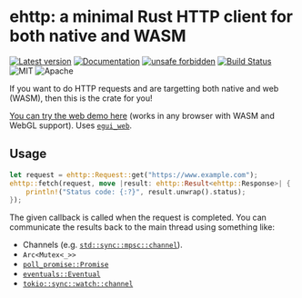 # ehttp: a minimal Rust HTTP client for both native and WASM

[![Latest version](https://img.shields.io/crates/v/ehttp.svg)](https://crates.io/crates/ehttp)
[![Documentation](https://docs.rs/ehttp/badge.svg)](https://docs.rs/ehttp)
[![unsafe forbidden](https://img.shields.io/badge/unsafe-forbidden-success.svg)](https://github.com/rust-secure-code/safety-dance/)
[![Build Status](https://github.com/emilk/ehttp/workflows/CI/badge.svg)](https://github.com/emilk/ehttp/actions?workflow=CI)
![MIT](https://img.shields.io/badge/license-MIT-blue.svg)
![Apache](https://img.shields.io/badge/license-Apache-blue.svg)

If you want to do HTTP requests and are targetting both native and web (WASM), then this is the crate for you!

[You can try the web demo here](https://emilk.github.io/ehttp/index.html) (works in any browser with WASM and WebGL support). Uses [`egui_web`](https://github.com/emilk/egui/tree/master/egui_web).

## Usage
``` rust
let request = ehttp::Request::get("https://www.example.com");
ehttp::fetch(request, move |result: ehttp::Result<ehttp::Response>| {
    println!("Status code: {:?}", result.unwrap().status);
});
```

The given callback is called when the request is completed.
You can communicate the results back to the main thread using something like:

* Channels (e.g. [`std::sync::mpsc::channel`](https://doc.rust-lang.org/std/sync/mpsc/fn.channel.html)).
* `Arc<Mutex<_>>`
* [`poll_promise::Promise`](https://docs.rs/poll-promise)
* [`eventuals::Eventual`](https://docs.rs/eventuals/latest/eventuals/struct.Eventual.html)
* [`tokio::sync::watch::channel`](https://docs.rs/tokio/latest/tokio/sync/watch/fn.channel.html)
